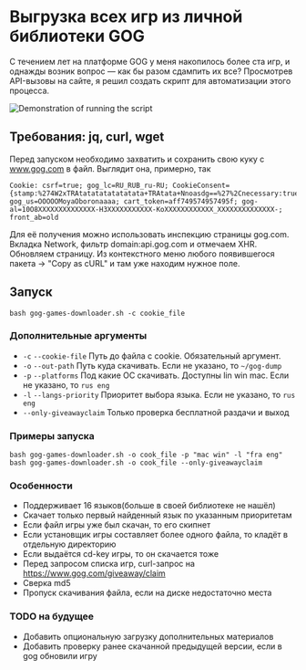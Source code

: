 # Выгрузка всех игр из личной библиотеки GOG

С течением лет на платформе GOG у меня накопилось более ста игр, и однажды возник вопрос — как бы разом сдампить их все?
Просмотрев API-вызовы на сайте, я решил создать скрипт для автоматизации этого процесса.

![Demonstration of running the script](/../../../../dok2d/assets/blob/master/gog-games-downloader-preview.jpg)

## Требования: jq, curl, wget

Перед запуском необходимо захватить и сохранить свою куку с www.gog.com в файл. Выглядит она, примерно, так

```
Cookie: csrf=true; gog_lc=RU_RUB_ru-RU; CookieConsent={stamp:%274W2xTRAtatatatatatatata+TRAtata+Nnoasdg==%27%2Cnecessary:true%2Cpreferences:false%2Cstatistics:false%2Cmarketing:false%2Cmethod:%27explicit%27%2Cver:1%2Cutc:749574957495%2Cregion:%27ru%27}; gog_us=OOOOOMoyaOboronaaaa; cart_token=aff749574957495f; gog-al=10O8XXXXXXXXXXXXXX-H3XXXXXXXXXXX-KoXXXXXXXXXXXX_XXXXXXXXXXXXXX-; front_ab=old
```

Для её получения можно использовать инспекцию страницы gog.com.
Вкладка Network, фильтр domain:api.gog.com и отмечаем XHR. Обновляем страницу.
Из контекстного меню любого появившегося пакета -> "Copy as cURL" и там уже находим нужное поле.

## Запуск

`bash gog-games-downloader.sh -с cookie_file`

### Дополнительные аргументы

- `-c` `--cookie-file` Путь до файла с cookie. Обязательный аргумент.
- `-o` `--out-path` Путь куда скачивать. Если не указано, то `~/gog-dump`
- `-p` `--platforms` Под какие ОС скачивать. Доступны lin win mac. Если не указано, то `rus eng`
- `-l` `--langs-priority` Приоритет выбора языка. Если не указано, то `rus eng`
- `--only-giveawayclaim` Только проверка бесплатной раздачи и выход

### Примеры запуска

`bash gog-games-downloader.sh -o cook_file -p "mac win" -l "fra eng"`
`bash gog-games-downloader.sh -o cook_file --only-giveawayclaim`

### Особенности

- Поддерживает 16 языков(больше в своей библиотеке не нашёл)
- Скачает только первый найденный язык по указанным приоритетам
- Если файл игры уже был скачан, то его скипнет
- Если установщик игры составляет более одного файла, то кладёт в отдельную директорию
- Если выдаётся cd-key игры, то он скачается тоже
- Перед запросом списка игр, curl-запрос на https://www.gog.com/giveaway/claim
- Сверка md5
- Пропуск скачивания файла, если на диске недостаточно места

### TODO на будущее
- Добавить опциональную загрузку дополнительных материалов
- Добавить проверку ранее скачанной предыдущей версии, если в gog обновили игру
